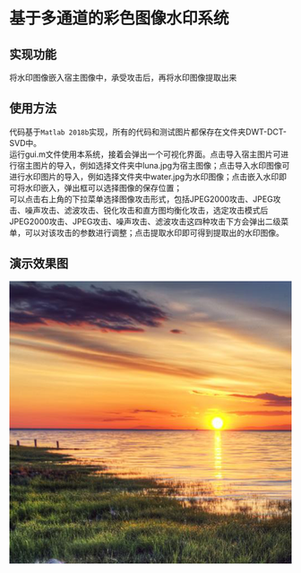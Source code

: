 # 基于多通道的彩色图像水印系统<br>
## 实现功能
  将水印图像嵌入宿主图像中，承受攻击后，再将水印图像提取出来
## 使用方法
  代码基于`Matlab 2018b`实现，所有的代码和测试图片都保存在文件夹DWT-DCT-SVD中。<br>运行gui.m文件使用本系统，接着会弹出一个可视化界面。点击导入宿主图片可进行宿主图片的导入，例如选择文件夹中luna.jpg为宿主图像；点击导入水印图像可进行水印图片的导入，例如选择文件夹中water.jpg为水印图像；点击嵌入水印即可将水印嵌入，弹出框可以选择图像的保存位置；<br>可以点击右上角的下拉菜单选择图像攻击形式，包括JPEG2000攻击、JPEG攻击、噪声攻击、滤波攻击、锐化攻击和直方图均衡化攻击，选定攻击模式后JPEG2000攻击、JPEG攻击、噪声攻击、滤波攻击这四种攻击下方会弹出二级菜单，可以对该攻击的参数进行调整；点击提取水印即可得到提取出的水印图像。
## 演示效果图
![](https://github.com/houyuhang0902/DWT-DCT-SVD/raw/master/sun.png) 
